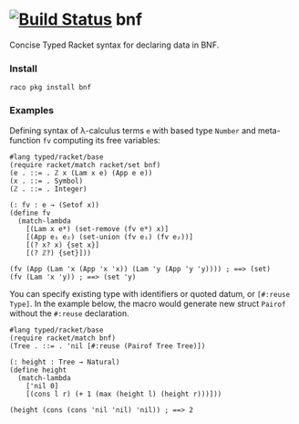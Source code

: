 [![Build Status](https://travis-ci.org/philnguyen/bnf.svg?branch=master)](https://travis-ci.org/philnguyen/bnf) bnf
=========================================

Concise Typed Racket syntax for declaring data in BNF.

### Install

```
raco pkg install bnf
```

### Examples

Defining syntax of λ-calculus terms `e` with based type `Number` and
meta-function `fv` computing its free variables:
```racket
#lang typed/racket/base
(require racket/match racket/set bnf)
(e . ::= . ℤ x (Lam x e) (App e e))
(x . ::= . Symbol)
(ℤ . ::= . Integer)

(: fv : e → (Setof x))
(define fv
  (match-lambda
    [(Lam x e*) (set-remove (fv e*) x)]
    [(App e₁ e₂) (set-union (fv e₁) (fv e₂))]
    [(? x? x) {set x}]
    [(? ℤ?) {set}]))

(fv (App (Lam 'x (App 'x 'x)) (Lam 'y (App 'y 'y)))) ; ==> (set)
(fv (Lam 'x 'y)) ; ==> (set 'y)
```

You can specify existing type with identifiers or quoted datum, or `[#:reuse Type]`.
In the example below, the macro would generate new struct `Pairof` without
the `#:reuse` declaration.
```racket
#lang typed/racket/base
(require racket/match bnf)
(Tree . ::= . 'nil [#:reuse (Pairof Tree Tree)])

(: height : Tree → Natural)
(define height
  (match-lambda
    ['nil 0]
    [(cons l r) (+ 1 (max (height l) (height r)))]))

(height (cons (cons 'nil 'nil) 'nil)) ; ==> 2
```
